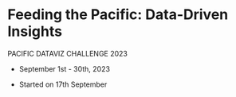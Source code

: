 # Feeding the Pacific: Data-Driven Insights

PACIFIC DATAVIZ CHALLENGE 2023

- September 1st - 30th, 2023

- Started on 17th September
